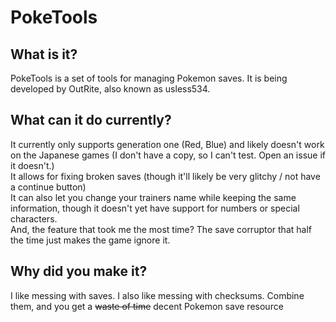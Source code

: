 # PokeTools
## What is it?
PokeTools is a set of tools for managing Pokemon saves. It is being developed by OutRite, also known as usless534.    
## What can it do currently?
It currently only supports generation one (Red, Blue) and likely doesn't work on the Japanese games (I don't have a copy, so I can't test. Open an issue if it doesn't.)    
It allows for fixing broken saves (though it'll likely be very glitchy / not have a continue button)    
It can also let you change your trainers name while keeping the same information, though it doesn't yet have support for numbers or special characters.    
And, the feature that took me the most time? The save corruptor that half the time just makes the game ignore it.    
## Why did you make it?
I like messing with saves. I also like messing with checksums. Combine them, and you get a ~~waste of time~~ decent Pokemon save resource